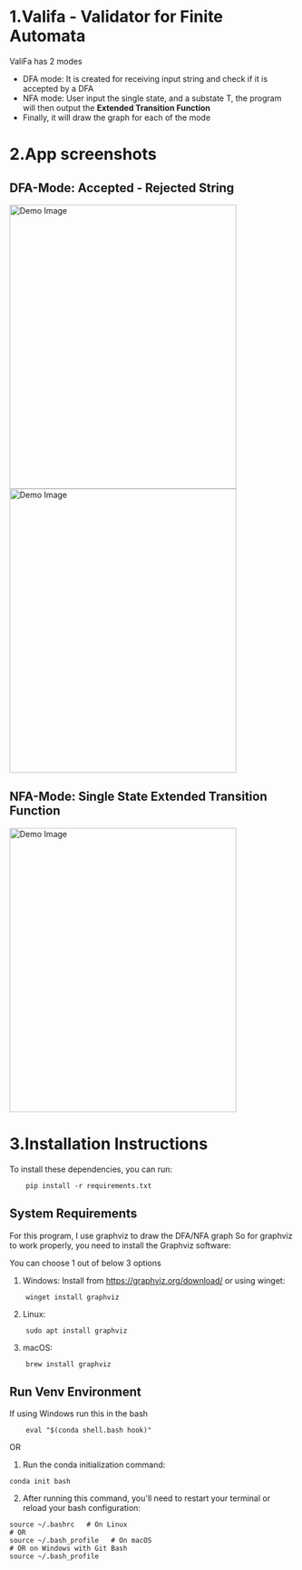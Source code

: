 # 1.Valifa - Validator for Finite Automata
ValiFa has 2 modes
+ DFA mode: It is created for receiving input string and check if it is accepted by a DFA
+ NFA mode: User input the single state, and a substate T, the program will then output the **Extended Transition Function**
+ Finally, it will draw the graph for each of the mode

# 2.App screenshots
## DFA-Mode: Accepted - Rejected String
<img src="https://github.com/user-attachments/assets/aa28e0aa-f5f7-4d06-8a90-ea891c7a4a75" alt="Demo Image" width="400" height="500"/>
<img src="https://github.com/user-attachments/assets/335e59f3-bfbc-4b0e-8173-1bbcefe6f963" alt="Demo Image" width="400" height="500"/>

## NFA-Mode: Single State Extended Transition Function
<img src="https://github.com/user-attachments/assets/b1d1df18-0a14-49aa-b965-2105602c5b6e" alt="Demo Image" width="400" height="500"/>

# 3.Installation Instructions
To install these dependencies, you can run:
```
    pip install -r requirements.txt
```

## System Requirements
For this program, I use graphviz to draw the DFA/NFA graph
So for graphviz to work properly, you need to install the Graphviz software:

You can choose 1 out of below 3 options
1. Windows: Install from https://graphviz.org/download/ or using winget:
```
    winget install graphviz
```
2. Linux:
```
    sudo apt install graphviz
```
3. macOS:
```
    brew install graphviz
```

## Run Venv Environment

If using Windows run this in the bash
```
    eval "$(conda shell.bash hook)"
```
OR

1. Run the conda initialization command:
```
conda init bash
```
2. After running this command, you'll need to restart your terminal or reload your bash configuration:
```
source ~/.bashrc   # On Linux
# OR
source ~/.bash_profile   # On macOS
# OR on Windows with Git Bash
source ~/.bash_profile
```
